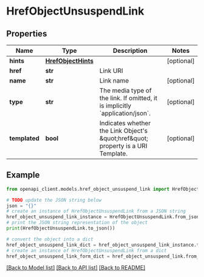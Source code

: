 # HrefObjectUnsuspendLink


## Properties

Name | Type | Description | Notes
------------ | ------------- | ------------- | -------------
**hints** | [**HrefObjectHints**](HrefObjectHints.md) |  | [optional] 
**href** | **str** | Link URI | 
**name** | **str** | Link name | [optional] 
**type** | **str** | The media type of the link. If omitted, it is implicitly &#x60;application/json&#x60;. | [optional] 
**templated** | **bool** | Indicates whether the Link Object&#39;s \&quot;href\&quot; property is a URI Template. | [optional] 

## Example

```python
from openapi_client.models.href_object_unsuspend_link import HrefObjectUnsuspendLink

# TODO update the JSON string below
json = "{}"
# create an instance of HrefObjectUnsuspendLink from a JSON string
href_object_unsuspend_link_instance = HrefObjectUnsuspendLink.from_json(json)
# print the JSON string representation of the object
print(HrefObjectUnsuspendLink.to_json())

# convert the object into a dict
href_object_unsuspend_link_dict = href_object_unsuspend_link_instance.to_dict()
# create an instance of HrefObjectUnsuspendLink from a dict
href_object_unsuspend_link_form_dict = href_object_unsuspend_link.from_dict(href_object_unsuspend_link_dict)
```
[[Back to Model list]](../README.md#documentation-for-models) [[Back to API list]](../README.md#documentation-for-api-endpoints) [[Back to README]](../README.md)


